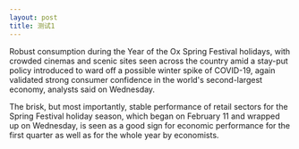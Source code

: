 ```yaml
---
layout: post
title: 测试1
---
```


Robust consumption during the Year of the Ox Spring Festival holidays, with crowded cinemas and scenic sites seen across the country amid a stay-put policy introduced to ward off a possible winter spike of COVID-19, again validated strong consumer confidence in the world's second-largest economy, analysts said on Wednesday.
          
The brisk, but most importantly, stable performance of retail sectors for the Spring Festival holiday season, which began on February 11 and wrapped up on Wednesday, is seen as a good sign for economic performance for the first quarter as well as for the whole year by economists.          
